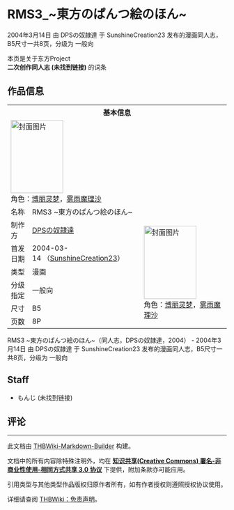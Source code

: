# RMS3_~東方のぱんつ絵のほん~

<!-- source html: G:\repos\THBWiki-Markdown-Builder\THBWikiMarkdown\Temp\main\b\b4\ns0%3ARMS3_%7E%E6%9D%B1%E6%96%B9%E3%81%AE%E3%81%B1%E3%82%93%E3%81%A4%E7%B5%B5%E3%81%AE%E3%81%BB%E3%82%93%7E.html -->

2004年3月14日 由 DPSの奴隷達 于 SunshineCreation23 发布的漫画同人志，B5尺寸一共8页，分级为 一般向

本页是关于东方Project  
 **二次创作同人志 (未找到链接)** 的词条

## 作品信息

<table><tbody><tr><th colspan="3">基本信息</th></tr><tr><td class="cover-artwork-mobile" colspan="2"><a href="./文件-RMS3_~東方のぱんつ絵のほん~封面.jpg.md" class="image" title="封面图片"><img alt="封面图片" src="https://upload.thwiki.cc/thumb/5/53/RMS3_~%E6%9D%B1%E6%96%B9%E3%81%AE%E3%81%B1%E3%82%93%E3%81%A4%E7%B5%B5%E3%81%AE%E3%81%BB%E3%82%93~%E5%B0%81%E9%9D%A2.jpg/120px-RMS3_~%E6%9D%B1%E6%96%B9%E3%81%AE%E3%81%B1%E3%82%93%E3%81%A4%E7%B5%B5%E3%81%AE%E3%81%BB%E3%82%93~%E5%B0%81%E9%9D%A2.jpg" decoding="async" loading="lazy" width="120" height="168" srcset="https://upload.thwiki.cc/thumb/5/53/RMS3_~%E6%9D%B1%E6%96%B9%E3%81%AE%E3%81%B1%E3%82%93%E3%81%A4%E7%B5%B5%E3%81%AE%E3%81%BB%E3%82%93~%E5%B0%81%E9%9D%A2.jpg/180px-RMS3_~%E6%9D%B1%E6%96%B9%E3%81%AE%E3%81%B1%E3%82%93%E3%81%A4%E7%B5%B5%E3%81%AE%E3%81%BB%E3%82%93~%E5%B0%81%E9%9D%A2.jpg 1.5x, https://upload.thwiki.cc/thumb/5/53/RMS3_~%E6%9D%B1%E6%96%B9%E3%81%AE%E3%81%B1%E3%82%93%E3%81%A4%E7%B5%B5%E3%81%AE%E3%81%BB%E3%82%93~%E5%B0%81%E9%9D%A2.jpg/240px-RMS3_~%E6%9D%B1%E6%96%B9%E3%81%AE%E3%81%B1%E3%82%93%E3%81%A4%E7%B5%B5%E3%81%AE%E3%81%BB%E3%82%93~%E5%B0%81%E9%9D%A2.jpg 2x" data-file-width="1078" data-file-height="1508"></a><div class="cover-char">角色：<a href="./博丽灵梦.md" title="博丽灵梦">博丽灵梦</a>，<a href="./雾雨魔理沙.md" title="雾雨魔理沙">雾雨魔理沙</a></div></td>
</tr><tr><td class="label">名称</td><td colspan="2"> RMS3 ~東方のぱんつ絵のほん~ </td></tr><tr><td class="label">制作方</td><td><a href="./DPSの奴隷達.md" title="DPSの奴隷達">DPSの奴隷達</a></td><td class="cover-artwork" rowspan="6" style="min-width:168px;"><a href="./文件-RMS3_~東方のぱんつ絵のほん~封面.jpg.md" class="image" title="封面图片"><img alt="封面图片" src="https://upload.thwiki.cc/thumb/5/53/RMS3_~%E6%9D%B1%E6%96%B9%E3%81%AE%E3%81%B1%E3%82%93%E3%81%A4%E7%B5%B5%E3%81%AE%E3%81%BB%E3%82%93~%E5%B0%81%E9%9D%A2.jpg/120px-RMS3_~%E6%9D%B1%E6%96%B9%E3%81%AE%E3%81%B1%E3%82%93%E3%81%A4%E7%B5%B5%E3%81%AE%E3%81%BB%E3%82%93~%E5%B0%81%E9%9D%A2.jpg" decoding="async" loading="lazy" width="120" height="168" srcset="https://upload.thwiki.cc/thumb/5/53/RMS3_~%E6%9D%B1%E6%96%B9%E3%81%AE%E3%81%B1%E3%82%93%E3%81%A4%E7%B5%B5%E3%81%AE%E3%81%BB%E3%82%93~%E5%B0%81%E9%9D%A2.jpg/180px-RMS3_~%E6%9D%B1%E6%96%B9%E3%81%AE%E3%81%B1%E3%82%93%E3%81%A4%E7%B5%B5%E3%81%AE%E3%81%BB%E3%82%93~%E5%B0%81%E9%9D%A2.jpg 1.5x, https://upload.thwiki.cc/thumb/5/53/RMS3_~%E6%9D%B1%E6%96%B9%E3%81%AE%E3%81%B1%E3%82%93%E3%81%A4%E7%B5%B5%E3%81%AE%E3%81%BB%E3%82%93~%E5%B0%81%E9%9D%A2.jpg/240px-RMS3_~%E6%9D%B1%E6%96%B9%E3%81%AE%E3%81%B1%E3%82%93%E3%81%A4%E7%B5%B5%E3%81%AE%E3%81%BB%E3%82%93~%E5%B0%81%E9%9D%A2.jpg 2x" data-file-width="1078" data-file-height="1508"></a><div class="cover-char">角色：<a href="./博丽灵梦.md" title="博丽灵梦">博丽灵梦</a>，<a href="./雾雨魔理沙.md" title="雾雨魔理沙">雾雨魔理沙</a></div></td>
</tr><tr><td class="label">首发日期</td><td>2004-03-14&#160;（<a href="/展会作品列表?e=SunshineCreation%2323">SunshineCreation23</a>）</td></tr><tr><td class="label">类型</td><td>漫画</td></tr><tr><td class="label">分级指定</td><td>一般向</td></tr><tr><td class="label">尺寸</td><td>B5</td></tr><tr><td class="label">页数</td><td>8P</td></tr></tbody></table>

RMS3 ~東方のぱんつ絵のほん~（同人志，DPSの奴隷達，2004） - 2004年3月14日 由 DPSの奴隷達 于 SunshineCreation23 发布的漫画同人志，B5尺寸一共8页，分级为 一般向

## Staff
- もんじ (未找到链接)


## 评论




---

此文档由 [THBWiki-Markdown-Builder](https://github.com/Delsin-Yu/THBWiki-Markdown-Builder) 构建。

文档中的所有内容除特殊注明外，均在 [**知识共享(Creative Commons) 署名-非商业性使用-相同方式共享 3.0 协议**](https://creativecommons.org/licenses/by-sa/3.0/deed.zh-hans) 下提供，附加条款亦可能应用。

引用类型与其他类型作品版权归原作者所有，如有作者授权则遵照授权协议使用。

详细请查阅 [THBWiki：免责声明](https://thbwiki.cc/THBWiki:%E5%85%8D%E8%B4%A3%E5%A3%B0%E6%98%8E)。

